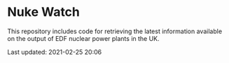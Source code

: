 # Nuke Watch

This repository includes code for retrieving the latest information available on the output of EDF nuclear power plants in the UK.

Last updated: 2021-02-25 20:06